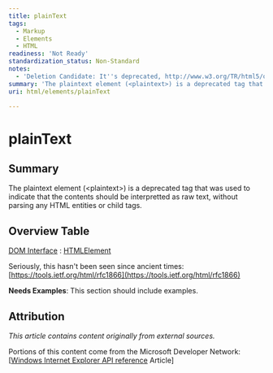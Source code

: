 ```yaml
---
title: plainText
tags:
  - Markup
  - Elements
  - HTML
readiness: 'Not Ready'
standardization_status: Non-Standard
notes:
  - 'Deletion Candidate: It''s deprecated, http://www.w3.org/TR/html5/obsolete.html#non-conforming-features'
summary: 'The plaintext element (<plaintext>) is a deprecated tag that was used to indicate that the contents should be interpretted as raw text, without parsing any HTML entities or child tags.'
uri: html/elements/plainText

---
```

# plainText

## Summary

The plaintext element (\<plaintext\>) is a deprecated tag that was used to indicate that the contents should be interpretted as raw text, without parsing any HTML entities or child tags.

## Overview Table

[DOM Interface](/dom/interface)
:   [HTMLElement](/dom/HTMLElement)

Seriously, this hasn't been seen since ancient times: [https://tools.ietf.org/html/rfc1866](https://tools.ietf.org/html/rfc1866)

**Needs Examples**: This section should include examples.

## Attribution

*This article contains content originally from external sources.*

Portions of this content come from the Microsoft Developer Network: [[Windows Internet Explorer API reference](http://msdn.microsoft.com/en-us/library/ie/hh828809%28v=vs.85%29.aspx) Article]

